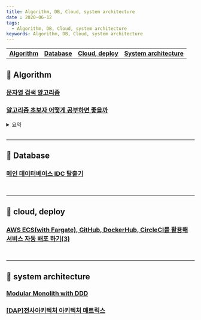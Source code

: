```yaml
---
title: Algorithm, DB, Cloud, system architecture
date : 2020-06-12
tags:
  - Algorithm, DB, Cloud, system architecture
keywords: Algorithm, DB, Cloud, system architecture
---
```


|   |   |   |   |
|:---:|:---:|:---:|:---:|  
|**[Algorithm](./#-algorithm)**|**[Database](./#-database)**|**[Cloud, deploy](./#-cloud-deploy)**|**[System architecture](./#-system-architecture)**|


## 📄 Algorithm

### [문자열 검색 알고리즘](https://bowbowbow.tistory.com/6?fbclid=IwAR3WKTcKxPMUxOVrq3sy4KjwIzCe1aceKzchQeYUNiQjFtlS5ykZG5Czq7c)

### [알고리즘 초보자 어떻게 공부하면 좋을까](https://spellofstar.github.io/post/how_to_study_algorithms/)
<details><summary> 요약 </summary>

- 공통적으로 필요한 사항 (구현 능력의 필요성)
- 백준에서 문제 고르는 팁
- 백준 풀어볼 문제 결정하기
- 알고리즘에 시간을 쓸 여유가 있는 경우 공부 방법
- 알고리즘에 시간을 쓸 여유가 그리 없는 경우 공부 방법으로

</details>

<br/>
<hr>

## 📄 Database

### [메인 데이터베이스 IDC 탈출기](https://woowabros.github.io/experience/2019/12/19/ruby_database.html?fbclid=IwAR0vYzSFIoj36FbUl7q1tuXori0ecU8SHT0ROhoacSSwjjTl5pwbTvxeiAU)

<br/>
<hr>

## 📄 cloud, deploy

### [AWS ECS(with Fargate), GitHub, DockerHub, CircleCI를 활용해 서비스 자동 배포 하기(3)](https://medium.com/day34/deploy-automation-part-3-b9474e12e246)

<br/>
<hr>

## 📄 system architecture

### [Modular Monolith with DDD](https://github.com/kgrzybek/modular-monolith-with-ddd)

### [[DAP]전사아키텍처 아키텍처 매트릭스](https://m.blog.naver.com/oracledo/220587899230)